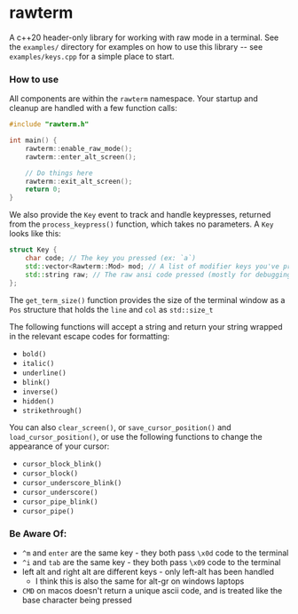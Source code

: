 # rawterm
A c++20 header-only library for working with raw mode in a terminal. See the 
`examples/` directory for examples on how to use this library -- see 
`examples/keys.cpp` for a simple place to start.


### How to use
All components are within the `rawterm` namespace.
Your startup and cleanup are handled with a few function calls:

```cpp
#include "rawterm.h"

int main() {
    rawterm::enable_raw_mode();
    rawterm::enter_alt_screen();

    // Do things here
    rawterm::exit_alt_screen();
    return 0;
}
```

We also provide the `Key` event to track and handle keypresses, returned from
the `process_keypress()` function, which takes no parameters. A `Key` looks
like this:

```cpp
struct Key {
    char code; // The key you pressed (ex: `a`)
    std::vector<Rawterm::Mod> mod; // A list of modifier keys you've pressed (ex `Rawterm::Shift`)
    std::string raw; // The raw ansi code pressed (mostly for debugging)
};
```

The `get_term_size()` function provides the size of the terminal window as a 
`Pos` structure that holds the `line` and `col` as `std::size_t`


The following functions will accept a string and return your string wrapped in
the relevant escape codes for formatting:
- `bold()`
- `italic()`
- `underline()`
- `blink()`
- `inverse()`
- `hidden()`
- `strikethrough()`


You can also `clear_screen()`, or `save_cursor_position()` and
`load_cursor_position()`, or use the following functions to change the
appearance of your cursor:
- `cursor_block_blink()`
- `cursor_block()`
- `cursor_underscore_blink()`
- `cursor_underscore()`
- `cursor_pipe_blink()`
- `cursor_pipe()`

### Be Aware Of:
* `^m` and `enter` are the same key - they both pass `\x0d` code to the terminal
* `^i` and `tab` are the same key - they both pass `\x09` code to the terminal
* left alt and right alt are different keys - only left-alt has been handled
    * I think this is also the same for alt-gr on windows laptops
* `CMD` on macos doesn't return a unique ascii code, and is treated like the
base character being pressed
